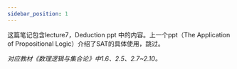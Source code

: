 ```yaml
---
sidebar_position: 1
---
```


这篇笔记包含lecture7，Deduction ppt 中的内容。上一个ppt（The Application of Propositional Logic）介绍了SAT的具体使用，跳过。  

*对应教材《数理逻辑与集合论》中1.6、2.5、2.7~2.10。*  